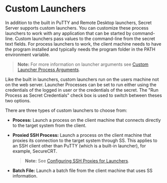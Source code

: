 [title]: # (Custom Launchers)
[tags]: # (Launcher)
[priority]: # (1000)

# Custom Launchers

In addition to the built in PuTTY and Remote Desktop launchers, Secret Server supports custom launchers. You can customize these process launchers to work with any application that can be started by command-line. Custom launchers pass values to the command-line from the secret text fields. For process launchers to work, the client machine needs to have the program installed and typically needs the program folder in the PATH environment variable.

> **Note:** For more information on launcher arguments see [Custom Launcher Process Arguments](../custom-launchers/custom-launcher-process-arguments/index.md).

Like the built in launchers, custom launchers run on the users machine not on the web server. Launcher Processes can be set to run either using the credentials of the logged in user or the credentials of the secret. The "Run Process as Secret Credentials" check box is used to switch between theses two options.

There are three types of custom launchers to choose from:

- **Process:** Launch a process on the client machine that connects directly to the target system from the client.
- **Proxied SSH Process:** Launch a process on the client machine that proxies its connection to the target system through SS. This applies to an SSH client other than PuTTY (which is a built-in launcher), for example, SecureCRT.

    > **Note:** See [Configuring SSH Proxies for Launchers](../launcher-configuration-and-support/configuring-ssh-proxies-for-launchers/index.md).

- **Batch File:** Launch a batch file from the client machine that uses SS information.


